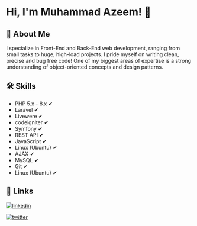 # Hi, I'm Muhammad Azeem! 👋


## 🚀 About Me
I specialize in Front-End and Back-End web development, ranging from small tasks to huge, high-load projects. I pride myself on writing clean, precise and bug free code! One of my biggest areas of expertise is a strong understanding of object-oriented concepts and design patterns.



## 🛠 Skills


 - PHP 5.x - 8.x ✔
 - Laravel ✔
 - Livewere ✔
 - codeigniter ✔
 - Symfony ✔
 - REST API ✔
 - JavaScript ✔
 - Linux (Ubuntu) ✔
 - AJAX ✔
 - MySQL ✔
 - Git ✔
 - Linux (Ubuntu) ✔
## 🔗 Links
[![linkedin](https://img.shields.io/badge/linkedin-0A66C2?style=for-the-badge&logo=linkedin&logoColor=white)](https://www.linkedin.com/in/muhammad-azeem-b31264185/)

[![twitter](https://img.shields.io/badge/twitter-1DA1F2?style=for-the-badge&logo=twitter&logoColor=white)](https://twitter.com/muhamma37192624)
